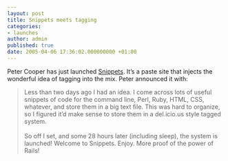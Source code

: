 ```yaml
---
layout: post
title: Snippets meets tagging
categories:
- launches
author: admin
published: true
date: 2005-04-06 17:36:02.000000000 +01:00
---
```

<p>Peter Cooper has just launched <a href="http://www.bigbold.com/snippets/">Snippets</a>. It&#8217;s a paste site that injects the wonderful idea of tagging into the mix. Peter announced it with:</p>
<blockquote>Less than two days ago I had an idea. I come across lots of useful snippets of code for the command line, Perl, Ruby, <span class="caps">HTML</span>, <span class="caps">CSS</span>, whatever, and store them in a big text file. This was hard to organize, so I figured it&#8217;d make sense to store them in a del.icio.us style tagged system.<br />
<br />
So off I set, and some 28 hours later (including sleep), the system is launched! Welcome to Snippets. Enjoy. More proof of the power of Rails!</blockquote>